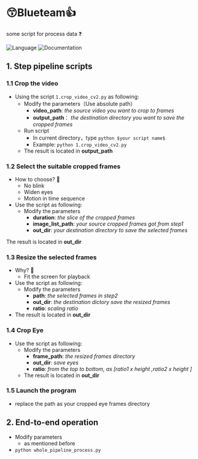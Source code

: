 # 😙Blueteam👍
some script for process data ❓ 

![Language](https://img.shields.io/badge/language-python-blueviolet)  ![Documentation](https://img.shields.io/badge/documentation-yes-brightgreen)
## 1. Step pipeline scripts

### 1.1 Crop the video

+ Using the script `1.crop_video_cv2.py` as following:
  + Modify the parameters（Use absolute path）
    + **video_path**:  *the source video you want to crop to frames*
    + **output_path**： *the destination directory you want to save the cropped frames*
  + Run script
    + In current directory，type `python $your script name$` 
    + Example: `python 1.crop_video_cv2.py`
  + The result is located in **output_path**

### 1.2 Select the suitable cropped frames

+ How to choose? 🤔 
  + No blink
  + Widen eyes
  + Motion in time sequence
+ Use the script as following:
  + Modify the parameters
    + **duration**: *the slice of the cropped frames*
    + **image_list_path**: *your source cropped frames got from step1*
    + **out_dir**: *your destination directory to save the selected frames*

The result is located in **out_dir**

### 1.3 Resize the selected frames 

+ Why? 🤔 
  +  Fit the screen for playback
+ Use the script as following:
  + Modify the parameters
    + **path**: *the selected frames in step2*
    + **out_dir**: *the destination dictory save the resized frames*
    + **ratio**: *scaling ratio*
+ The result is located in **out_dir**

### 1.4 Crop Eye

+ Use the script as following:
  + Modify the parameters
    + **frame_path**: *the resized frames directory*
    + **out_dir**: *save eyes*
    + **ratio**: *from the top to bottom, as [ratio1 x height ,ratio2 x height ]*
  + The result is located in **out_dir**

### 1.5 Launch the program

+ replace the path as your cropped eye frames directory

## 2. End-to-end operation 

+ Modify parameters
  + as mentioned before
+ `python whole_pipeline_process.py`

